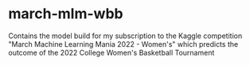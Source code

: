# march-mlm-wbb
Contains the model build for my subscription to the Kaggle competition "March Machine Learning Mania 2022 - Women's" which predicts the outcome of the 2022 College Women's Basketball Tournament
